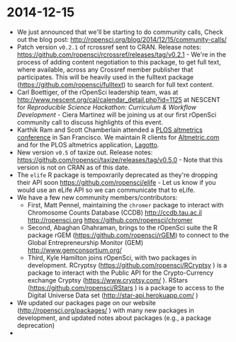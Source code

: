 2014-12-15
=======

* We just announced that we'll be starting to do community calls, Check out the blog post: http://ropensci.org/blog/2014/12/15/community-calls/
* Patch version `v0.2.1` of rcrossref sent to CRAN. Release notes: https://github.com/ropensci/rcrossref/releases/tag/v0.2.1 - We're in the process of adding content negotiation to this package, to get full text, where available, across any Crossref member publisher that participates. This will be heavily used in the fulltext package (https://github.com/ropensci/fulltext) to search for full text content. 
* Carl Boettiger, of the rOpenSci leadership team, was at http://www.nescent.org/cal/calendar_detail.php?id=1125 at NESCENT for _Reproducible Science Hackathon: Curriculum & Workflow Development_ - Ciera Martinez will be joining us at our first rOpenSci community call to discuss highlights of this event. 
* Karthik Ram and Scott Chamberlain attended a [PLOS altmetrics conference](http://articlemetrics.github.io/workshop_2014/) in San Francisco. We maintain R clients for [Altmetric.com ](https://github.com/ropensci/raltmetric) and for the PLOS altmetrics application, [Lagotto](https://github.com/ropensci/alm). 
* New version `v0.5` of taxize out. Release notes:  https://github.com/ropensci/taxize/releases/tag/v0.5.0  - Note that this version is not on CRAN as of this date.
* The `elife` R package is tempoxrarily deprecated as they're dropping their API soon https://github.com/ropensci/elife - Let us know if you would use an eLife API so we can communicate that to eLife. 
* We have a few new community members/contributors: 
    * First, Matt Pennel, maintaining the `chromer` package to interact with Chromosome Counts Database (CCDB) http://ccdb.tau.ac.il http://ropensci.org https://github.com/ropensci/chromer
    * Second, Abaghan Ghahraman, brings to the rOpenSci suite the R package rGEM (https://github.com/ropensci/rGEM) to connect to the Global Entrepreneurship Monitor (GEM) http://www.gemconsortium.org/
    * Third, Kyle Hamilton joins rOpenSci, with two packages in development. RCryptsy (https://github.com/ropensci/RCryptsy ) is a package to interact with the Public API for the Crypto-Currency exchange Cryptsy (https://www.cryptsy.com/ ). RStars (https://github.com/ropensci/RStars ) is a package to access to the Digital Universe Data set (http://star-api.herokuapp.com/ )
* We updated our packages page on our website (http://ropensci.org/packages/ ) with many new packages in development, and updated notes about packages (e.g., a package deprecation)
* 

